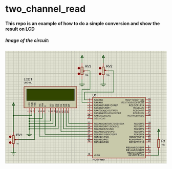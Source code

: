 # two_channel_read
#### This repo is an example of how to do a simple conversion and show the result on LCD

##### Image of the circuit:
![Image of the circuit](https://github.com/marcondesu/two_channel_read/blob/main/midia/circuit.png)
